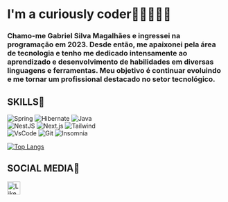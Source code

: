 # I'm a curiously coder🌌🕵🏽‍♂✨
### <p> Chamo-me Gabriel Silva Magalhães e ingressei na programação em 2023. Desde então, me apaixonei pela área de tecnologia e tenho me dedicado intensamente ao aprendizado e desenvolvimento de habilidades em diversas linguagens e ferramentas. Meu objetivo é continuar evoluindo e me tornar um profissional destacado no setor tecnológico. </p>


## SKILLS🐲
![Spring](https://img.shields.io/badge/Spring-6DB33F?style=for-the-badge&logo=spring&logoColor=white)
![Hibernate](https://img.shields.io/badge/Hibernate-59666C?style=for-the-badge&logo=Hibernate&logoColor=white)
![Java](https://img.shields.io/badge/Java-ED8B00?style=for-the-badge&logo=openjdk&logoColor=white)
<br>
![NestJS](https://img.shields.io/badge/NestJS-E0234E.svg?style=for-the-badge&logo=nestjs&logoColor=white)
![Next.js](https://img.shields.io/badge/Next.js-000000?style=for-the-badge&logo=next.js&logoColor=white)
![Tailwind](https://img.shields.io/badge/Tailwind-06B6D4.svg?style=for-the-badge&logo=tailwindcss&logoColor=white)
<br>
![VsCode](https://img.shields.io/badge/VSCode-0078D4?style=for-the-badge&logo=visual%20studio%20code&logoColor=white)
![Git](https://img.shields.io/badge/GIT-E44C30?style=for-the-badge&logo=git&logoColor=white)
![Insomnia](https://img.shields.io/badge/Insomnia-5849BE.svg?style=for-the-badge&logo=insomnia&logoColor=white)


          

[![Top Langs](https://github-readme-stats.vercel.app/api/top-langs/?username=gabrielsilvamagalhaes&layout=compact&theme=tokyonight)](https://github.com/anuraghazra/github-readme-stats)

## SOCIAL MEDIA📱
[<image src = 'https://img.shields.io/badge/LinkedIn-0077B5?style=for-the-badge&logo=linkedin&logoColor=white' alt= 'Likedin' height= '30'>](https://www.linkedin.com/in/gabriel-smagalhaes32/)
          
          
